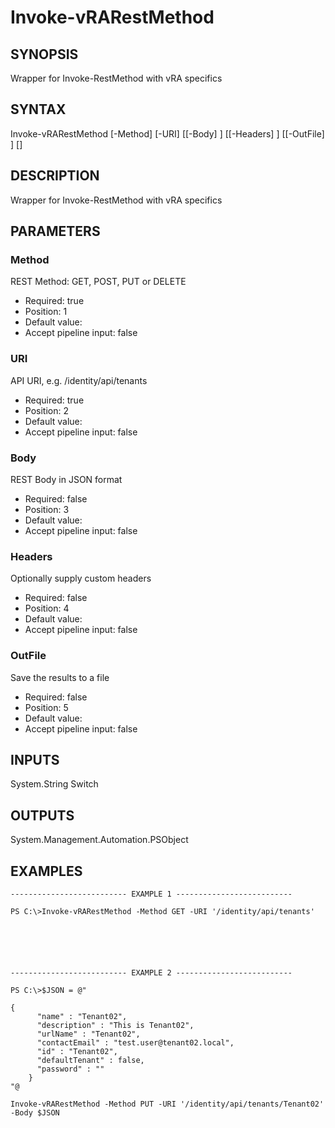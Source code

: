 # Invoke-vRARestMethod

## SYNOPSIS
    
Wrapper for Invoke-RestMethod with vRA specifics

## SYNTAX
 Invoke-vRARestMethod [-Method] <String> [-URI] <String> [[-Body] <String>] [[-Headers] <IDictionary>] [[-OutFile] <String>] [<CommonParameters>]     

## DESCRIPTION

Wrapper for Invoke-RestMethod with vRA specifics

## PARAMETERS


### Method

REST Method: GET, POST, PUT or DELETE

* Required: true
* Position: 1
* Default value: 
* Accept pipeline input: false

### URI

API URI, e.g. /identity/api/tenants

* Required: true
* Position: 2
* Default value: 
* Accept pipeline input: false

### Body

REST Body in JSON format

* Required: false
* Position: 3
* Default value: 
* Accept pipeline input: false

### Headers

Optionally supply custom headers

* Required: false
* Position: 4
* Default value: 
* Accept pipeline input: false

### OutFile

Save the results to a file

* Required: false
* Position: 5
* Default value: 
* Accept pipeline input: false

## INPUTS

System.String
Switch

## OUTPUTS

System.Management.Automation.PSObject

## EXAMPLES
```
-------------------------- EXAMPLE 1 --------------------------

PS C:\>Invoke-vRARestMethod -Method GET -URI '/identity/api/tenants'






-------------------------- EXAMPLE 2 --------------------------

PS C:\>$JSON = @"

{
      "name" : "Tenant02",
      "description" : "This is Tenant02",
      "urlName" : "Tenant02",
      "contactEmail" : "test.user@tenant02.local",
      "id" : "Tenant02",
      "defaultTenant" : false,
      "password" : ""
    }
"@

Invoke-vRARestMethod -Method PUT -URI '/identity/api/tenants/Tenant02' -Body $JSON
```

